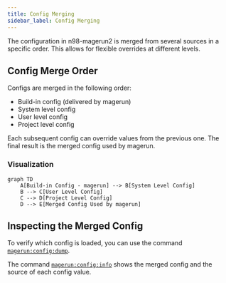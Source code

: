 ```yaml
---
title: Config Merging
sidebar_label: Config Merging
---
```


The configuration in n98-magerun2 is merged from several sources in a specific order. This allows for flexible overrides at different levels.

## Config Merge Order

Configs are merged in the following order:

- Build-in config (delivered by magerun)
- System level config
- User level config
- Project level config

Each subsequent config can override values from the previous one. The final result is the merged config used by magerun.

### Visualization

```mermaid
graph TD
    A[Build-in Config - magerun] --> B[System Level Config]
    B --> C[User Level Config]
    C --> D[Project Level Config]
    D --> E[Merged Config Used by magerun]
```

## Inspecting the Merged Config

To verify which config is loaded, you can use the command [`magerun:config:dump`](../command-docs/magerun/magerun-config-dump.md).

The command [`magerun:config:info`](../command-docs/magerun/magerun-config-info.md) shows the merged config and the source of each config value.
